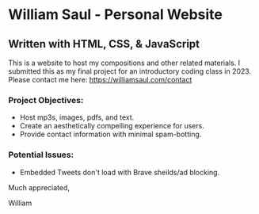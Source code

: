 # William Saul - Personal Website
## Written with HTML, CSS, & JavaScript

This is a website to host my compositions and other related materials. I submitted this as my final
project for an introductory coding class in 2023. Please contact me here: https://williamsaul.com/contact

### Project Objectives:
* Host mp3s, images, pdfs, and text.
* Create an aesthetically compelling experience for users.
* Provide contact information with minimal spam-botting.

### Potential Issues:
* Embedded Tweets don't load with Brave sheilds/ad blocking.

Much appreciated,

William